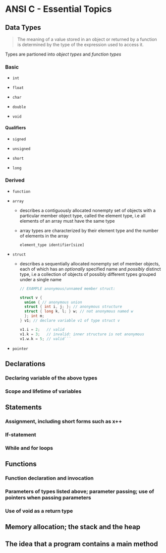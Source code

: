 # ANSI C - Essential Topics 

## Data Types

> The meaning of a value stored in an object or returned by a function is determined by the type of the expression used to access it.

Types are partioned into *object types* and *function types*
### Basic
  - `int`

  - `float`

  - `char`

  - `double`
  
  - `void`

#### Qualifiers

  - `signed`
  
  - `unsigned`

  - `short`

  - `long`

### Derived

  - `function`

  - `array` 

    - describes a contiguously allocated nonempty set of objects with a particular member object type, called the element type, i.e all elements of an array must have the same type

    - array types are characterized by their element type and the number of elements in the array

          element_type identifier[size]

  - `struct`
  
    - describes a sequentially allocated nonempty set of member objects, each of which has an *optionally* specified name and *possibly* distinct type, i.e a collection of objects of possibly different types grouped under a single name

        ```c
        // EXAMPLE anonymous/unnamed member struct:

        struct v {
          union { // anonymous union
          struct { int i, j; }; // anonymous structure
          struct { long k, l; } w; // not anonymous named w
          }; int m;
        } v1; // declare variable v1 of type struct v
 
        v1.i = 2;   // valid
        v1.k = 3;   // invalid: inner structure is not anonymous
        v1.w.k = 5; // valid```


  - `pointer`

 




## Declarations
### Declaring variable of the above types
### Scope and lifetime of variables
## Statements
### Assignment, including short forms such as x++
### If-statement
### While and for loops
## Functions
### Function declaration and invocation
### Parameters of types listed above; parameter passing; use of pointers when passing parameters
### Use of void as a return type
## Memory allocation; the stack and the heap
## The idea that a program contains a main method